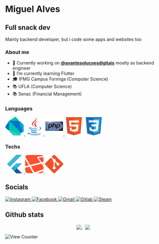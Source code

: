 # Miguel Alves
## Full snack dev

<p>Mainly backend developer, but i code some apps and websites too</p>

### About me

- 🏢 Currently working on **[@avantesolucoesdigitais](https://avanteempresas.com.br/)** mostly as backend engineer
- 🌱 I’m currently learning Flutter
- 🎓 IFMG Campus Formiga (Computer Science)
- 📚 UFLA (Computer Science)
- 📚 Senac (Financial Management)

### Languages
<p align="left"> 
    <a href="https://dart.dev/" target="_blank"> 
        <img src="https://raw.githubusercontent.com/devicons/devicon/00f02ef57fb7601fd1ddcc2fe6fe670fef3ae3e4/icons/dart/dart-original.svg" alt="Dart" width="60" height="60"/> 
    </a>
    <a href="https://www.java.com" target="_blank"> 
        <img src="https://raw.githubusercontent.com/devicons/devicon/master/icons/java/java-original.svg" alt="Java" width="60" height="60"/> 
    </a> 
    <a href="https://www.php.net/" target="_blank">
        <img src="https://raw.githubusercontent.com/devicons/devicon/00f02ef57fb7601fd1ddcc2fe6fe670fef3ae3e4/icons/php/php-original.svg" alt="Php" width="60" height="60"/> 
    </a> 
    <img src="https://raw.githubusercontent.com/devicons/devicon/00f02ef57fb7601fd1ddcc2fe6fe670fef3ae3e4/icons/html5/html5-original.svg" alt="Html" width="60" height="60"/>
    <img src="https://raw.githubusercontent.com/devicons/devicon/00f02ef57fb7601fd1ddcc2fe6fe670fef3ae3e4/icons/css3/css3-original.svg" alt="Css" width="60" height="60"/>
</p>

### Techs
<p align="left">
    <a href="https://flutter.dev/" target="_blank"> 
        <img src="https://raw.githubusercontent.com/devicons/devicon/00f02ef57fb7601fd1ddcc2fe6fe670fef3ae3e4/icons/flutter/flutter-original.svg" alt="Flutter" width="60" height="60"/> 
    </a>
    <a href="https://laravel.com/" target="_blank"> 
        <img src="https://raw.githubusercontent.com/devicons/devicon/00f02ef57fb7601fd1ddcc2fe6fe670fef3ae3e4/icons/laravel/laravel-plain.svg" alt="Laravel" width="60" height="60"/> 
    </a>
    <a href="https://git-scm.com/" target="_blank">
        <img src="https://raw.githubusercontent.com/devicons/devicon/00f02ef57fb7601fd1ddcc2fe6fe670fef3ae3e4/icons/git/git-original.svg" alt="git" width="60" height="60"/> 
    </a>
</p>

## Socials
<p align="left">
  <a href="https://www.instagram.com/mialfemo/" target="_blank">
    <img src="https://img.shields.io/badge/-Instagram-1C1C1C?style=for-the-badge&logo=Instagram&logoColor=702963&link=https://www.instagram.com/mialfemo/" alt="Instagram"/>
  </a>
  <a href="https://www.facebook.com/miguel.alvesfernandes/" target="_blank"  >
    <img src="https://img.shields.io/badge/-Facebook-1C1C1C?style=for-the-badge&logo=Facebook&logoColor=702963&link=https://www.facebook.com/miguel.alvesfernandes/" alt="Facebook"/>
  </a>
  <a href="mailto:miguelfernandesalves09@gmail.com" target="_blank" >
    <img src="https://img.shields.io/badge/-Gmail-1C1C1C?style=for-the-badge&logo=Gmail&logoColor=702963" alt="Gmail"/>
  </a>
  <a href="https://gitlab.com/wt2k" alt="Gmail">
    <img src="https://img.shields.io/badge/-Gitlab-1C1C1C?style=for-the-badge&logo=Gitlab&logoColor=702963"alt="Gitlab"/>
  </a>
  <a href="https://steamcommunity.com/id/cobrafazmiau/" alt="Gmail">
    <img src="https://img.shields.io/badge/-Steam-1C1C1C?style=for-the-badge&logo=Steam&logoColor=702963&link=https://steamcommunity.com/id/cobrafazmiau/" alt="Steam"/>
  </a>
</p>

## Github stats
<p align="center">
   <a href="https://github.com/wt2m?tab=repositories">
    <img
      align="center"
      height="150"
      src="https://github-readme-stats.vercel.app/api/top-langs/?username=wt2m&langs_count=8&layout=compact&theme=midnight-purple"
    />
  </a>
  &nbsp;
  <a href="https://github.com/wt2m?tab=repositories">
    <img
      align="center"
      height="150"
      src="https://github-readme-stats.vercel.app/api?username=wt2m&count_private=true&show_icons=true&custom_title=Github%20Status&hide=issues&theme=midnight-purple"
    />
  </a>
  
</p>
    <img src="https://komarev.com/ghpvc/?username=wt2m&style=flat-square" alt="View Counter"/>


<!--Hello there :flushed:-->